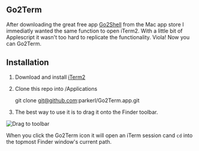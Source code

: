 Go2Term
-------------------------

After downloading the great free app [Go2Shell](http://itunes.apple.com/us/app/go2shell/id445770608?mt=12) from the Mac app store I immediatly wanted the same function to open iTerm2. With a little bit of Applescript it wasn't too hard to replicate the functionality. Viola! Now you can Go2Term.


Installation
--------------------------

1. Download and install [iTerm2](http://www.iterm2.com/#/section/home)

2. Clone this repo into /Applications

    git clone git@github.com:parkerl/Go2Term.app.git 
    
3. The best way to use it is to drag it onto the Finder toolbar.

![Drag to toolbar](http://dl.dropbox.com/u/3581275/Screens/ugvektm47phg.JPG)

When you click the Go2Term icon it will open an iTerm session cand `cd` into the topmost Finder window's current path.